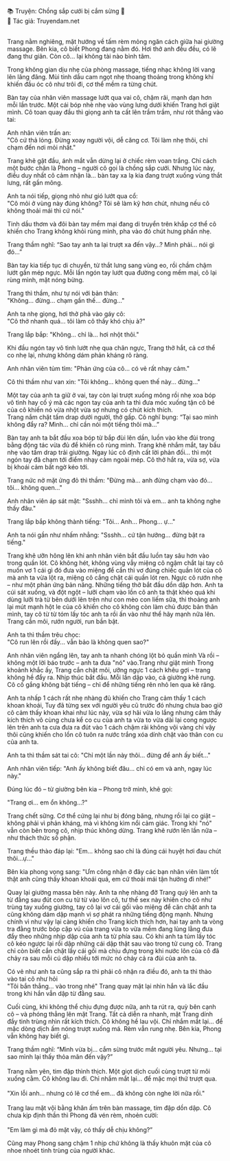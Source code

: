 📚 Truyện: Chồng sắp cưới bị cắm sừng 🔞 
<br>
📖 Tác giả: Truyendam.net
<br></br>

Trang nằm nghiêng, mặt hướng về tấm rèm mỏng ngăn cách giữa hai giường massage. Bên kia, cô biết Phong đang nằm đó. Hơi thở anh đều đều, có lẽ đang thư giãn. Còn cô... lại không tài nào bình tâm.


Trong không gian dịu nhẹ của phòng massage, tiếng nhạc không lời vang lên lãng đãng. Mùi tinh dầu cam ngọt nhẹ thoang thoảng trong không khí khiến đầu óc cô như trôi đi, cơ thể mềm ra từng chút.

Bàn tay của nhân viên massage lướt qua vai cô, chậm rãi, mạnh dạn hơn mỗi lần trước. Một cái bóp nhè nhẹ vào vùng lưng dưới khiến Trang hơi giật mình. Cô toan quay đầu thì giọng anh ta cất lên trầm trầm, như rót thẳng vào tai:

Anh nhân viên trấn an: <br>
"Cô cứ thả lỏng. Đừng xoay người vội, dễ căng cơ. Tôi làm nhẹ thôi, chỉ chạm đến nơi mỏi nhất."

Trang khẽ gật đầu, ánh mắt vẫn dừng lại ở chiếc rèm voan trắng. Chỉ cách một bước chân là Phong – người cô gọi là chồng sắp cưới. Nhưng lúc này, điều duy nhất cô cảm nhận là... bàn tay xa lạ kia đang trượt xuống vùng thắt lưng, rất gần mông.

Anh ta nói tiếp, giọng nhỏ như gió lướt qua cổ:<br> "Cô mỏi ở vùng này đúng không? Tôi sẽ làm kỹ hơn chút, nhưng nếu cô không thoải mái thì cứ nói."

Tinh dầu thơm và đôi bàn tay mềm mại đang di truyển trên khắp cơ thể cô khiến cho Trang không khỏi rùng mình, pha vào đó chút hưng phấn nhẹ.

Trang thầm nghĩ: “Sao tay anh ta lại trượt xa đến vậy…? Mình phải… nói gì đó…”

Bàn tay kia tiếp tục di chuyển, từ thắt lưng sang vùng eo, rồi chầm chậm lướt gần mép ngực. Mỗi lần ngón tay lướt qua đường cong mềm mại, cô lại rùng mình, mặt nóng bừng.

Trang thì thầm, như tự nói với bản thân:<br> "Không... đừng... chạm gần thế... đừng..."

Anh ta nhẹ giọng, hơi thở phả vào gáy cô:<br> "Cô thở nhanh quá... tôi làm cô thấy khó chịu à?"

Trang lắp bắp: "Không... chỉ là... hơi nhột thôi."

Khi đầu ngón tay vô tình lướt nhẹ qua chân ngực, Trang thở hắt, cả cơ thể co nhẹ lại, nhưng không dám phản kháng rõ ràng.

Anh nhân viên tủm tỉm: "Phản ứng của cô... có vẻ rất nhạy cảm."

Cô thì thầm như van xin: "Tôi không... không quen thế này... đừng..."

Một tay của anh ta giữ ở vai, tay còn lại trượt xuống mông rồi nhẹ xoa bóp vô tình hay cố ý mà các ngon tay của anh ta thì đưa móc xuống tận cô bé của cô khiến nó vừa nhột vừa sợ nhưng có chút kích thích.<br> Trang nắm chặt tấm drap dưới người, thở gấp. Cô nghĩ bụng: “Tại sao mình không đẩy ra? Mình… chỉ cần nói một tiếng thôi mà…”

Bàn tay anh ta bắt đầu xoa bóp từ bắp đùi lên dần, luồn vào khe đùi trong bằng động tác vừa đủ để khiến cô rùng mình. Trang khẽ nhắm mắt, tay bấu nhẹ vào tấm drap trải giường. Ngay lúc cô định cất lời phản đối... thì một ngón tay đã chạm tới điểm nhạy cảm ngoài mép. Cô thở hắt ra, vừa sợ, vừa bị khoái cảm bất ngờ kéo tới.

Trang nức nở mặt ửng đỏ thì thầm: "Đừng mà… anh đừng chạm vào đó… tôi… không quen…"

Anh nhân viên áp sát mặt: "Ssshh... chỉ mình tôi và em... anh ta không nghe thấy đâu."

Trang lắp bắp không thành tiếng: "Tôi... Anh... Phong... ự..."

Anh ta nói gần như nhấm nhẳng: "Ssshh... cứ tận hưởng... đừng bật ra tiếng."

Trang khẽ ưỡn hông lên khi anh nhân viên bắt đầu luồn tay sâu hơn vào trong quần lót. Cô không hét, không vùng vẫy miệng cô ngậm chắt lại tay cô muốn vơ 1 cái gì đó đưa vào miệng để cắn thì vơ đúng chiếc quần lót của cô mà anh ta vừa lột ra, miệng cô cắng chặt cái quần lót ren. Ngực cô rướn nhẹ – như một phản ứng bản năng. Những tiếng thở bắt đầu dồn dập hơn. Anh ta cúi sát xuống, và đột ngột – lưỡi chạm vào lồn cô anh ta thật khéo quá khi dùng lưỡi trà từ bên dưới lên trên như con mèo con liếm sữa, thi thoảng anh lại mút mạnh hột le của cô khiến cho cô không còn làm chủ được bản thân mình, tay cô từ từ tóm lấy tóc anh ta rồi ấn vào như thể hãy mạnh nữa lên. Trang cắn môi, rướn người, run bần bật.

Anh ta thì thầm trêu chọc:<br> "Cô run lên rồi đấy... vẫn bảo là không quen sao?"

Anh nhân viên ngẩng lên, tay anh ta nhanh chóng lột bỏ quần mình Và rồi – không một lời báo trước – anh ta đưa "nó" vào.Trang như giật mình Trong khoảnh khắc ấy, Trang cắn chặt môi, ưỡng ngực 1 cách khêu gợi – trang không hề đẩy ra. Nhịp thúc bắt đầu. Mỗi lần dập vào, cả giường khẽ rung. Cô cố gắng không bật tiếng – chỉ để những tiếng rên nhỏ len qua kẽ răng.

Anh ta nhấp 1 cách rất nhẹ nhàng đủ khiến cho Trang cảm thấy 1 cách khoan khoái, Tuy đã từng sex với người yêu cũ trước đó nhưng chưa bao giờ cô cảm thấy khoan khai như lúc này, vừa sợ hãi vừa lo lắng nhưng cảm thấy kích thích vô cùng chưa kể co cu của anh ta vừa to vừa dài lại cong ngược lên trên anh ta cưa đưa ra đút vào 1 cách chậm rãi không vội vàng chỉ vậy thôi cũng khiến cho lồn cô tuôn ra nước trắng xóa dính chặt vào thân con cu của anh ta.

Anh ta thì thầm sát tai cô: "Chỉ một lần này thôi... đừng để anh ấy biết..."

Anh nhân viên tiếp: "Anh ấy không biết đâu... chỉ có em và anh, ngay lúc này."

Đúng lúc đó – từ giường bên kia – Phong trở mình, khẽ gọi:

"Trang ơi... em ổn không...?"

Trang chết sững. Cơ thể cứng lại như bị đóng băng, nhưng rồi lại co giật – không phải vì phản kháng, mà vì không kìm nổi cảm giác. Trong khi "nó" vẫn còn bên trong cô, nhịp thúc không dừng. Trang khẽ rướn lên lần nữa – như thách thức số phận.

Trang thều thào đáp lại:
"Em... không sao chỉ là đúng cái huyệt hơi đau chút thôi...ự..."

Bên kia phong vọng sang:
"Ưm công nhận ở đây các bạn nhân viên làm tốt thật anh cũng thấy khoan khoái quá, em cứ thoải mái tận hưởng đi nhé!"

Quay lại giường massa bên này.
Anh ta nhẹ nhàng đỡ Trang quỳ lên anh ta từ đằng sau đút con cu từ từ vào lôn cô, tư thế sex này khiến cho cô như trùng tay xuống giường, tay cô lại vơ cái gối vào miệng để căn chặt anh ta cũng không dám dập mạnh vì sợ phát ra những tiếng động mạnh. Nhưng chính vì như vậy lại càng khiến cho Trang kích thích hơn, hai tay anh ta vòng tra đằng trước bóp cặp vú của trang vừa to vừa mềm đang lủng lằng đưa đẩy theo những nhịp dập của anh ta từ phía sau. Có khi anh ta túm lấy tóc cô kéo ngược lại rồi dập những cái dập thật sau vào trong tử cung cô. Trang chỉ còn biết cắn chặt lấy cái gối mà chịu đựng trong khi nước lôn của cô đã chảy ra sau mỗi cú dập nhiều tới mức nó chảy cả ra đùi của anh ta.

Có vẻ như anh ta cũng sắp ra thì phải cô nhận ra điều đó, anh ta thì thào vào tai cô như hỏi<br>
"Tôi bắn thẳng... vào trong nhé"
Trang quay mặt lại nhìn hắn và lắc đầu trong khi hắn vẫn dập từ đằng sau.


Cuối cùng, khi không thể chịu đựng được nữa, anh ta rút ra, quỳ bên cạnh cô – và phóng thẳng lên mặt Trang. Tất cả diễn ra nhanh, mặt Trang dính đầy tinh trùng nhìn rất kích thích. Cô không hề lau vội. Chỉ nhắm mắt lại… để mặc dòng dịch ấm nóng trượt xuống má. Rèm vẫn rung nhẹ. Bên kia, Phong vẫn không hay biết gì.


Trang thầm nghĩ: “Mình vừa bị… cắm sừng trước mắt người yêu. Nhưng... tại sao mình lại thấy thỏa mãn đến vậy?”
<br></br>
Trang nằm yên, tim đập thình thịch. Một giọt dịch cuối cùng trượt từ môi xuống cằm. Cô không lau đi. Chỉ nhắm mắt lại… để mặc mọi thứ trượt qua.
<br></br>
"Xin lỗi anh… nhưng có lẽ cơ thể em… đã không còn nghe lời nữa rồi."
<br></br>
Trang lau mặt vội bằng khăn ấm trên bàn massage, tim đập dồn dập. Cô chưa kịp định thần thì Phong đã vén rèm, nhoẻn cười:<br>
</br>
 "Em làm gì mà đỏ mặt vậy, có thấy dễ chịu không?”

Cũng may Phong sang chậm 1 nhịp chứ không là thấy khuôn mặt của cô nhoe nhoét tinh trùng của người khác.


